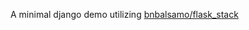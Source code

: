 A minimal django demo utilizing [bnbalsamo/flask_stack](https://hub.docker.com/r/bnbalsamo/flask_stack/)
